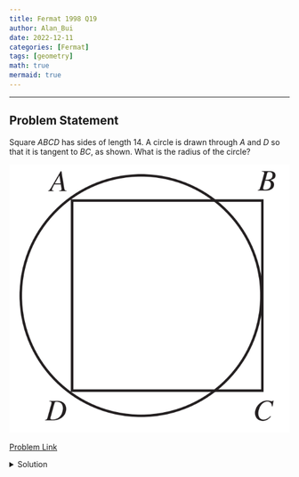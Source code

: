 ```yaml
---
title: Fermat 1998 Q19
author: Alan_Bui
date: 2022-12-11
categories: [Fermat]
tags: [geometry]
math: true
mermaid: true
---
```


---
## Problem Statement
Square $ABCD$ has sides of length 14. A circle is drawn through $A$ and $D$ so that it is tangent to $BC$, as shown. What is the radius of the circle?

![Problem Diagram](/assets/diagrams/fermat1998q19.png)

[Problem Link](https://cemc.uwaterloo.ca/contests/past_contests/1998/1998FermatContest.pdf)

<details>
<summary> Solution </summary>

$$\text{Label the point the circle is tangent to } BC \text{ as point } E$$

$$\text{Label the point on the circle opposite to point } $E$ \text{ as point } $F$$

$$\text{Label the point where } EF \text{ intersects } AD \text{ as point } G$$

$$\text{Since} G \text{ bisects } AD \implies AG = GD = \dfrac{14}{2} = 7$$

$$\text{Let the radius of the circle be } r \text{ and } FG = x \implies GE = 2r - x$$

<!-- ![Problem Diagram]() -->

<img src = "/assets/diagrams/fermat1998q19-1.png">

$$\text{By intersecting chord theorem, } FG \times GE = AG \times GD$$

$$x \times 14 = 7 \times 7$$

$$x = \dfrac{7}{2}$$

$$2r - x = 14$$

$$r = \dfrac{14 + \dfrac{7}{2}}{2}$$

$$r = \dfrac{35}{4}$$

</details>